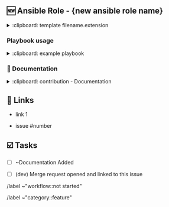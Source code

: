 ## :new: Ansible Role - {new ansible role name}
<!-- 
    - provide a summary of the role and what you propose including what the role will do. ensure all explainations are detailed.
    - include any templates here using the collapsable sections. remove/add as many as is required and name as to what it is.
    - you can add/delete any details section as required.
    - emojis ref: https://github.com/yodamad/gitlab-emoji
-->

<details>
<summary>:clipboard: template filename.extension</summary>

``` yaml
your yaml playbook here
```
</details>


### Playbook usage
<!-- 

    provide examples on how this role would be used in a playbook. 
    
    include a playbook example i.e.
    <details>
    <summary>:clipboard: example playbook</summary>

    ``` yaml
    your yaml playbook here
    ```

    </details>

-->

<details>
<summary>:clipboard: example playbook</summary>

``` yaml
your yaml playbook here
```

</details>


### :ledger: Documentation
<!-- provide a summary of what is required or even better contribute by writing the docs here -->


<details>
<summary>:clipboard: contribution - Documentation</summary>

<!-- if you are contributing docs write them here. -->

</details>

## :link: Links
<!-- Add a list of links to items relevant to this issue-->

 - link 1

 - issue #number


## :ballot_box_with_check: Tasks
<!-- 
    don't delete tasks from the list strike them through to denote not-applicable use double tidle '~~'. i.e.  '~~[ ] a random task~~' 

    tasks are used as part of the development stage
-->

 - [ ] ~Documentation Added

 - [ ] (dev) Merge request opened and linked to this issue




<!-- don't adjust the below slash commands -->

/label ~"workflow::not started" 

/label ~"category::feature" 
